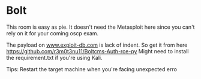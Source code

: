 # Bolt

This room is easy as pie. It doesn't need the Metasploit here since you can't rely on it for your coming oscp exam.

The payload on www.exploit-db.com is lack of indent. So get it from here https://github.com/r3m0t3nu11/Boltcms-Auth-rce-py
Might need to install the requirement.txt if you're using Kali.

Tips: Restart the target machine when you're facing unexpected erro